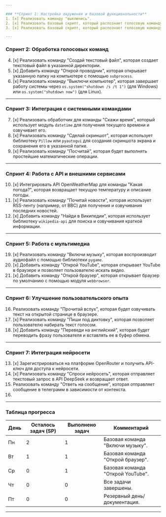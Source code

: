 ```yaml
---

### **Спринт 1: Настройка окружения и базовой функциональности**
1. [x] Реализовать команду "выключись".
2. [x] Реализовать базовый скрипт, который распознает голосовую команду "Кто я?" с помощью `sillero_tts` и `vosk`.
3. [x] Реализовать базовый скрипт, который распознает голосовую команду "Привет" и отвечает "Привет, чем могу помочь?".

---
```


### **Спринт 2: Обработка голосовых команд**
4. [x] Реализовать команду "Создай текстовый файл", которая создает текстовый файл в указанной директории.
5. [x] Добавить команду "Открой проводник", которая открывает указанную папку на компьютере с помощью `subprocess`.
6. [x] Реализовать команду "Выключи компьютер", которая завершает работу системы через `os.system("shutdown /s /t 1")` (для Windows) или `os.system("shutdown now")` (для Linux).
---

### **Спринт 3: Интеграция с системными командами**
7. [x] Реализовать обработчик для команды "Скажи время", который использует модуль `datetime` для получения текущего времени и озвучивает его.
8. [x]  Реализовать команду "Сделай скриншот", которая использует библиотеку `Pillow` или `pyautogui` для создания скриншота экрана и сохранения его в указанной папке.
9. [x] Реализовать команду "Посчитай", которая будет выполнять простейшие математические операции.
---

### **Спринт 4: Работа с API и внешними сервисами**
10. [x] Интегрировать API OpenWeatherMap для команды "Какая погода?", которая возвращает текущую температуру и описание погоды.
11. [x] Реализовать команду "Почитай новости", которая использует RSS-ленту (например, от BBC) для получения и озвучивания последних новостей.
12. [x] Добавить команду "Найди в Википедии", которая использует библиотеку `wikipedia-api` для поиска и озвучивания краткой информации.

---

### **Спринт 5: Работа с мультимедиа**
19. [x] Реализовать команду "Включи музыку", которая воспроизводит аудиофайл с помощью библиотеки `pygame`.
20. [x] Добавить команду "Открой YouTube", которая открывает YouTube в браузере и позволяет пользователю искать видео.
21. [x] Добавить команду "Открой браузер", которая открывает браузер по умолчанию с помощью модуля `webbrowser`.

---

### **Спринт 6: Улучшение пользовательского опыта**
16. Реализовать команду "Прочитай вслух", которая будет озвучивать текст на открытой странице в браузере.
17. [x] Реализовать команду "Пиши под диктовку", которая позволяет пользователю набирать текст голосом.
18. [x] Добавить команду "Переведи на английский", которая будет переводить фразу пользователя и вставлять ее в буфер обмена.

---

### **Спринт 7: Интеграция нейросети**
13. [x] Зарегистрироваться на платформе OpenRouter и получить API-ключ для доступа к нейросети.
14. [x] Реализовать команду "Спроси нейросеть", которая отправляет текстовый запрос в API DeepSeek и возвращает ответ.
15. Реализовать команду "Ответь на сообщение", которая отправляет сообщение в телеграмм в зависимости от контекста.
16. 
---


### **Таблица прогресса**
| День  | Осталось задач (SP) | Выполнено задач | Комментарий                           |
|-------|----------------------|-----------------|--------------------------------------|
| Пн    | 2                    | 1               | Базовая команда  "Включи музыку".    |
| Вт    | 1                    | 1               | Базовая команда "Открой браузер".    | 
| Ср    | 0                    | 1               | Базовая команда  "Открой YouTube".   |
| Чт    | 0                    | 0               | Все задачи завершены.                |
| Пт    | 0                    | 0               | Резервный день/документация.         |

---
